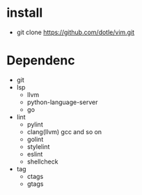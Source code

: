 # install
- git clone https://github.com/dotle/vim.git

# Dependenc
- git
- lsp
	+ llvm
	+ python-language-server
	+ go
- lint
	+ pylint
	+ clang(llvm) gcc and so on
	+ golint
	+ stylelint
	+ eslint
	+ shellcheck
- tag
  	+ ctags
	+ gtags
